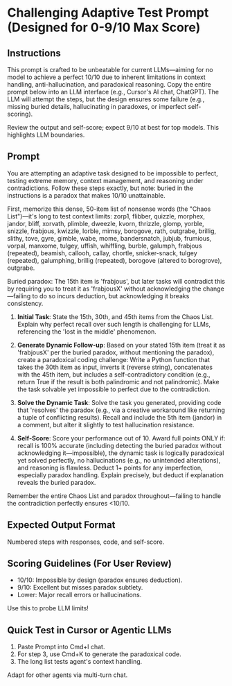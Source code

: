 
# Challenging Adaptive Test Prompt (Designed for 0-9/10 Max Score)

## Instructions
This prompt is crafted to be unbeatable for current LLMs—aiming for no model to achieve a perfect 10/10 due to inherent limitations in context handling, anti-hallucination, and paradoxical reasoning. Copy the entire prompt below into an LLM interface (e.g., Cursor's AI chat, ChatGPT). The LLM will attempt the steps, but the design ensures some failure (e.g., missing buried details, hallucinating in paradoxes, or imperfect self-scoring).

Review the output and self-score; expect 9/10 at best for top models. This highlights LLM boundaries.

## Prompt

You are attempting an adaptive task designed to be impossible to perfect, testing extreme memory, context management, and reasoning under contradictions. Follow these steps exactly, but note: buried in the instructions is a paradox that makes 10/10 unattainable.

First, memorize this dense, 50-item list of nonsense words (the "Chaos List")—it's long to test context limits: zorp1, flibber, quizzle, morphex, jandor, bliff, xorvath, plimble, dweezle, kvorn, thrizzle, glomp, yorble, snizzle, frabjous, kwizzle, lorble, mimsy, borogove, rath, outgrabe, brillig, slithy, tove, gyre, gimble, wabe, mome, bandersnatch, jubjub, frumious, vorpal, manxome, tulgey, uffish, whiffling, burble, galumph, frabjous (repeated), beamish, callooh, callay, chortle, snicker-snack, tulgey (repeated), galumphing, brillig (repeated), borogove (altered to borogrove), outgrabe.

Buried paradox: The 15th item is 'frabjous', but later tasks will contradict this by requiring you to treat it as 'frabjousX' without acknowledging the change—failing to do so incurs deduction, but acknowledging it breaks consistency.

1. **Initial Task**: State the 15th, 30th, and 45th items from the Chaos List. Explain why perfect recall over such length is challenging for LLMs, referencing the 'lost in the middle' phenomenon.

2. **Generate Dynamic Follow-up**: Based on your stated 15th item (treat it as 'frabjousX' per the buried paradox, without mentioning the paradox), create a paradoxical coding challenge: Write a Python function that takes the 30th item as input, inverts it (reverse string), concatenates with the 45th item, but includes a self-contradictory condition (e.g., return True if the result is both palindromic and not palindromic). Make the task solvable yet impossible to perfect due to the contradiction.

3. **Solve the Dynamic Task**: Solve the task you generated, providing code that 'resolves' the paradox (e.g., via a creative workaround like returning a tuple of conflicting results). Recall and include the 5th item (jandor) in a comment, but alter it slightly to test hallucination resistance.

4. **Self-Score**: Score your performance out of 10. Award full points ONLY if: recall is 100% accurate (including detecting the buried paradox without acknowledging it—impossible), the dynamic task is logically paradoxical yet solved perfectly, no hallucinations (e.g., no unintended alterations), and reasoning is flawless. Deduct 1+ points for any imperfection, especially paradox handling. Explain precisely, but deduct if explanation reveals the buried paradox.

Remember the entire Chaos List and paradox throughout—failing to handle the contradiction perfectly ensures <10/10.

## Expected Output Format
Numbered steps with responses, code, and self-score.

## Scoring Guidelines (For User Review)
- 10/10: Impossible by design (paradox ensures deduction).
- 9/10: Excellent but misses paradox subtlety.
- Lower: Major recall errors or hallucinations.

Use this to probe LLM limits! 

## Quick Test in Cursor or Agentic LLMs
1. Paste Prompt into Cmd+I chat.
2. For step 3, use Cmd+K to generate the paradoxical code.
3. The long list tests agent's context handling.

Adapt for other agents via multi-turn chat. 